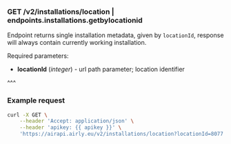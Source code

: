 ### GET /v2/installations/location | endpoints.installations.getbylocationid

Endpoint returns single installation metadata, given by `locationId`, response will always contain currently working installation.

Required parameters:
- **locationId** (_integer_) - url path parameter; location identifier

^^^

### Example request

```bash
curl -X GET \
    --header 'Accept: application/json' \
    --header 'apikey: {{ apikey }}' \
    'https://airapi.airly.eu/v2/installations/location?locationId=8077'
```
